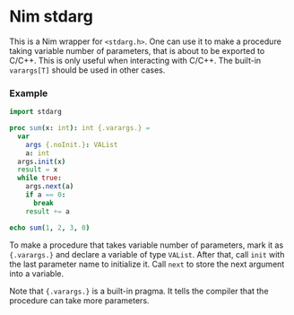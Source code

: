 # Nim stdarg

This is a Nim wrapper for `<stdarg.h>`. One can use it to make a procedure taking variable number of parameters, that is about to be exported to C/C++. This is only useful when interacting with C/C++. The built-in `varargs[T]` should be used in other cases.

### Example
```nim
import stdarg

proc sum(x: int): int {.varargs.} =
  var
    args {.noInit.}: VAList
    a: int
  args.init(x)
  result = x
  while true:
    args.next(a)
    if a == 0:
      break
    result += a

echo sum(1, 2, 3, 0)
```

To make a procedure that takes variable number of parameters, mark it as `{.varargs.}` and declare a variable of type `VAList`. After that, call `init` with the last parameter name to initialize it. Call `next` to store the next argument into a variable.

Note that `{.varargs.}` is a built-in pragma. It tells the compiler that the procedure can take more parameters.
